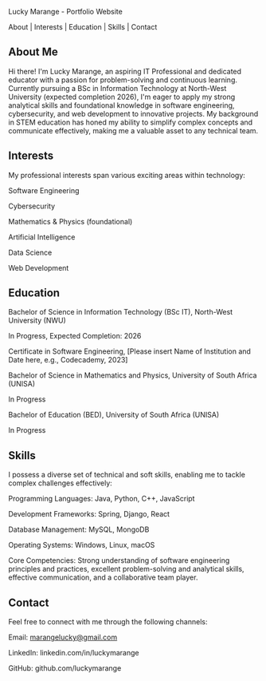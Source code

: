 Lucky Marange - Portfolio Website
<!-- Corrected Internal Navigation Links -->

About | Interests | Education | Skills | Contact

<style>
/* Fix for fixed header obscuring anchor links /
h2[id] {
scroll-margin-top: 80px; / Adjust this value based on your header's height */
}
</style>

<h2 id="about">About Me</h2>

Hi there! I'm Lucky Marange, an aspiring IT Professional and dedicated educator with a passion for problem-solving and continuous learning. Currently pursuing a BSc in Information Technology at North-West University (expected completion 2026), I'm eager to apply my strong analytical skills and foundational knowledge in software engineering, cybersecurity, and web development to innovative projects. My background in STEM education has honed my ability to simplify complex concepts and communicate effectively, making me a valuable asset to any technical team.

<h2 id="interests">Interests</h2>

My professional interests span various exciting areas within technology:

Software Engineering

Cybersecurity

Mathematics & Physics (foundational)

Artificial Intelligence

Data Science

Web Development

<h2 id="education">Education</h2>

Bachelor of Science in Information Technology (BSc IT), North-West University (NWU)

In Progress, Expected Completion: 2026

Certificate in Software Engineering, [Please insert Name of Institution and Date here, e.g., Codecademy, 2023]

Bachelor of Science in Mathematics and Physics, University of South Africa (UNISA)

In Progress

Bachelor of Education (BED), University of South Africa (UNISA)

In Progress

<h2 id="skills">Skills</h2>

I possess a diverse set of technical and soft skills, enabling me to tackle complex challenges effectively:

Programming Languages: Java, Python, C++, JavaScript

Development Frameworks: Spring, Django, React

Database Management: MySQL, MongoDB

Operating Systems: Windows, Linux, macOS

Core Competencies: Strong understanding of software engineering principles and practices, excellent problem-solving and analytical skills, effective communication, and a collaborative team player.

<h2 id="contact">Contact</h2>

Feel free to connect with me through the following channels:

Email: marangelucky@gmail.com

LinkedIn: linkedin.com/in/luckymarange

GitHub: github.com/luckymarange
